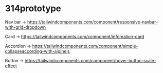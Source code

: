 # 314prototype

Nav bar -> https://tailwindcomponents.com/component/responsive-navbar-with-grid-dropdown

Card -> https://tailwindcomponents.com/component/infomation-card

Accordion -> https://tailwindcomponents.com/component/simple-collapseaccording-with-alpinejs

Button -> https://tailwindcomponents.com/component/hover-button-scale-effect
